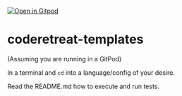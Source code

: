 [![Open in Gitpod](https://gitpod.io/button/open-in-gitpod.svg)](https://gitpod.io/#https://github.com/mgi-coderetreat/coderetreat-templates)

# coderetreat-templates

(Assuming you are running in a GitPod)

In a terminal and `cd` into a language/config of your desire.

Read the README.md how to execute and run tests.
